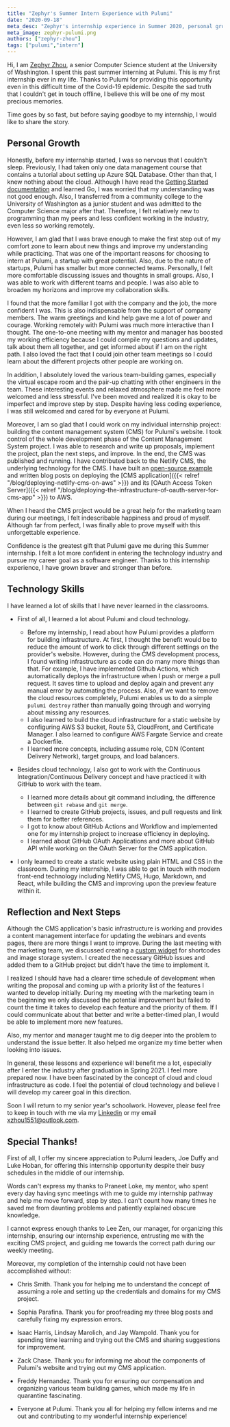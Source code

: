 ```yaml
---
title: "Zephyr's Summer Intern Experience with Pulumi"
date: "2020-09-18"
meta_desc: "Zephyr's internship experience in Summer 2020, personal growth, skills learned and reflection"
meta_image: zephyr-pulumi.png
authors: ["zephyr-zhou"]
tags: ["pulumi","intern"]
---
```


Hi, I am [Zephyr Zhou](https://www.linkedin.com/in/zephyr-zhou-a17741196/), a senior Computer Science student at the University of Washington. I spent this past summer interning at Pulumi. This is my first internship ever in my life. Thanks to Pulumi for providing this opportunity even in this difficult time of the Covid-19 epidemic. Despite the sad truth that I couldn't get in touch offline, I believe this will be one of my most precious memories.

Time goes by so fast, but before saying goodbye to my internship, I would like to share the story.

<!--more-->

## Personal Growth

Honestly, before my internship started, I was so nervous that I couldn't sleep. Previously, I had taken only one data management course that contains a tutorial about setting up Azure SQL Database. Other than that, I knew nothing about the cloud. Although I have read the [Getting Started documentation](https://www.pulumi.com/docs/get-started/aws/) and learned Go, I was worried that my understanding was not good enough. Also, I transferred from a community college to the University of Washington as a junior student and was admitted to the Computer Science major after that. Therefore, I felt relatively new to programming than my peers and less confident working in the industry, even less so working remotely.

However, I am glad that I was brave enough to make the first step out of my comfort zone to learn about new things and improve my understanding while practicing. That was one of the important reasons for choosing to intern at Pulumi, a startup with great potential. Also, due to the nature of startups, Pulumi has smaller but more connected teams. Personally, I felt more comfortable discussing issues and thoughts in small groups. Also, I was able to work with different teams and people. I was also able to broaden my horizons and improve my collaboration skills.

I found that the more familiar I got with the company and the job, the more confident I was. This is also indispensable from the support of company members. The warm greetings and kind help gave me a lot of power and courage. Working remotely with Pulumi was much more interactive than I thought. The one-to-one meeting with my mentor and manager has boosted my working efficiency because I could compile my questions and updates, talk about them all together, and get informed about if I am on the right path. I also loved the fact that I could join other team meetings so I could learn about the different projects other people are working on.

In addition, I absolutely loved the various team-building games, especially the virtual escape room and the pair-up chatting with other engineers in the team. These interesting events and relaxed atmosphere made me feel more welcomed and less stressful. I've been moved and realized it is okay to be imperfect and improve step by step. Despite having less coding experience, I was still welcomed and cared for by everyone at Pulumi.

Moreover, I am so glad that I could work on my individual internship project: building the content management system (CMS) for Pulumi's website. I took control of the whole development phase of the Content Management System project. I was able to research and write up proposals, implement the project, plan the next steps, and improve. In the end, the CMS was published and running. I have contributed back to the Netlify CMS, the underlying technology for the CMS. I have built an [open-source example](https://github.com/pulumi/examples/tree/master/aws-ts-netlify-cms-and-oauth) and written blog posts on deploying the [CMS application]({{< relref "/blog/deploying-netlify-cms-on-aws" >}}) and its [OAuth Access Token Server]({{< relref "/blog/deploying-the-infrastructure-of-oauth-server-for-cms-app" >}}) to AWS.

When I heard the CMS project would be a great help for the marketing team during our meetings, I felt indescribable happiness and proud of myself. Although far from perfect, I was finally able to prove myself with this unforgettable experience.

Confidence is the greatest gift that Pulumi gave me during this Summer internship. I felt a lot more confident in entering the technology industry and pursue my career goal as a software engineer. Thanks to this internship experience, I have grown braver and stronger than before.

## Technology Skills

I have learned a lot of skills that I have never learned in the classrooms.

- First of all, I learned a lot about Pulumi and cloud technology.
  - Before my internship, I read about how Pulumi provides a platform for building infrastructure. At first, I thought the benefit would be to reduce the amount of work to click through different settings on the provider's website. However, during the CMS development process, I found writing infrastructure as code can do many more things than that. For example, I have implemented Github Actions, which automatically deploys the infrastructure when I push or merge a pull request. It saves time to upload and deploy again and prevent any manual error by automating the process. Also, if we want to remove the cloud resources completely, Pulumi enables us to do a simple `pulumi destroy` rather than manually going through and worrying about missing any resources.
  - I also learned to build the cloud infrastructure for a static website by configuring AWS S3 bucket, Route 53, CloudFront, and Certificate Manager. I also learned to configure AWS Fargate Service and create a Dockerfile.
  - I learned more concepts, including assume role, CDN (Content Delivery Network), target groups, and load balancers.

- Besides cloud technology, I also got to work with the Continuous Integration/Continuous Delivery concept and have practiced it with GitHub to work with the team.
  - I learned more details about git command including, the difference between `git rebase` and `git merge`.
  - I learned to create GitHub projects, issues, and pull requests and link them for better references.
  - I got to know about GitHub Actions and Workflow and implemented one for my internship project to increase efficiency in deploying.
  - I learned about GitHub OAuth Applications and more about GitHub API while working on the OAuth Server for the CMS application.

- I only learned to create a static website using plain HTML and CSS in the classroom. During my internship, I was able to get in touch with modern front-end technology including Netlify CMS, Hugo, Markdown, and React, while building the CMS and improving upon the preview feature within it.

## Reflection and Next Steps

Although the CMS application's basic infrastructure is working and provides a content management interface for updating the webinars and events pages, there are more things I want to improve. During the last meeting with the marketing team, we discussed creating a [custom widget](https://www.netlifycms.org/docs/custom-widgets/#header) for shortcodes and image storage system. I created the necessary GitHub issues and added them to a GitHub project but didn't have the time to implement it.

I realized I should have had a clearer time schedule of development when writing the proposal and coming up with a priority list of the features I wanted to develop initially. During my meeting with the marketing team in the beginning we only discussed the potential improvement but failed to count the time it takes to develop each feature and the priority of them. If I could communicate about that better and write a better-timed plan, I would be able to implement more new features.

Also, my mentor and manager taught me to dig deeper into the problem to understand the issue better. It also helped me organize my time better when looking into issues.

In general, these lessons and experience will benefit me a lot, especially after I enter the industry after graduation in Spring 2021. I feel more prepared now. I have been fascinated by the concept of cloud and cloud infrastructure as code. I feel the potential of cloud technology and believe I will develop my career goal in this direction.

Soon I will return to my senior year's schoolwork. However, please feel free to keep in touch with me via my [Linkedin](https://www.linkedin.com/in/zephyr-zhou-a17741196/) or my email <xzhou1551@outlook.com>.

## Special Thanks!

First of all, I offer my sincere appreciation to Pulumi leaders, Joe Duffy and Luke Hoban, for offering this internship opportunity despite their busy schedules in the middle of our internship.

Words can't express my thanks to Praneet Loke, my mentor, who spent every day having sync meetings with me to guide my internship pathway and help me move forward, step by step. I can't count how many times he saved me from daunting problems and patiently explained obscure knowledge.

I cannot express enough thanks to Lee Zen, our manager, for organizing this internship, ensuring our internship experience, entrusting me with the exciting CMS project, and guiding me towards the correct path during our weekly meeting.

Moreover, my completion of the internship could not have been accomplished without:

- Chris Smith. Thank you for helping me to understand the concept of assuming a role and setting up the credentials and domains for my CMS project.

- Sophia Parafina. Thank you for proofreading my three blog posts and carefully fixing my expression errors.

- Isaac Harris, Lindsay Marolich, and Jay Wampold. Thank you for spending time learning and trying out the CMS and sharing suggestions for improvement.

- Zack Chase. Thank you for informing me about the components of Pulumi's website and trying out my CMS application.

- Freddy Hernandez. Thank you for ensuring our compensation and organizing various team building games, which made my life in quarantine fascinating.

- Everyone at Pulumi. Thank you all for helping my fellow interns and me out and contributing to my wonderful internship experience!

